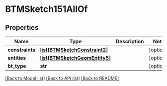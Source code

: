 # BTMSketch151AllOf

## Properties
Name | Type | Description | Notes
------------ | ------------- | ------------- | -------------
**constraints** | [**list[BTMSketchConstraint2]**](BTMSketchConstraint2.md) |  | [optional] 
**entities** | [**list[BTMSketchGeomEntity5]**](BTMSketchGeomEntity5.md) |  | [optional] 
**bt_type** | **str** |  | [optional] 

[[Back to Model list]](../README.md#documentation-for-models) [[Back to API list]](../README.md#documentation-for-api-endpoints) [[Back to README]](../README.md)


